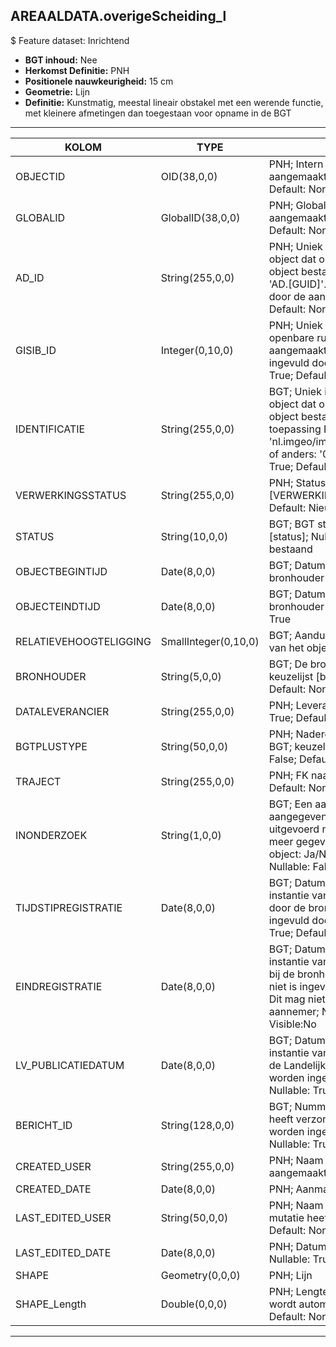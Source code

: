 ## AREAALDATA.overigeScheiding_l

$ Feature dataset: Inrichtend

* __BGT inhoud:__ Nee
* __Herkomst Definitie:__ PNH
* __Positionele nauwkeurigheid:__ 15 cm
* __Geometrie:__ Lijn
* __Definitie:__ Kunstmatig, meestal lineair obstakel met een werende functie, met kleinere afmetingen dan toegestaan voor opname in de BGT

***

|KOLOM                             |TYPE          	        |DEFINITIE|
|------                            |----          	        |-----    |
|OBJECTID                          |OID(38,0,0)             |PNH; Intern ArcGIS Identificatienummer, aangemaakt door ArcGIS; Nullable: False; Default: None|
|GLOBALID                          |GlobalID(38,0,0)        |PNH; Global Unique Identifier,  aangemaakt door ArcGIS; Nullable: False; Default: None|
|AD_ID                             |String(255,0,0)         |PNH; Uniek identificatienummer voor het object dat onveranderlijk is zolang het object bestaat in Areaaldata: in format 'AD.[GUID]'. Dit moet worden ingevuld door de aannemer; Nullable: False; Default: None|
|GISIB_ID                          |Integer(0,10,0)         |PNH; Uniek Identificatienummer beheer openbare ruimte (GISIB), wordt aangemaakt in GISIB en mag niet worden ingevuld door de aannemer; Nullable: True; Default: None|
|IDENTIFICATIE                     |String(255,0,0)         |BGT; Uniek identificatienummer voor het object dat onveranderlijk is zolang het object bestaat: bevat indien van toepassing BGT/IMKL ID in format 'nl.imgeo/imkl.bronhouderscode.LokaalID' of anders: '00000'.LokaalID; Nullable: True; Default: None|
|VERWERKINGSSTATUS                 |String(255,0,0)         |PNH; Status van de gegevens; keuzelijst [VERWERKINGSSTATUS]; Nullable: False; Default: Nieuw|
|STATUS                            |String(10,0,0)          |BGT; BGT status van het object; keuzelijst [status]; Nullable: False;; Default: bestaand|
|OBJECTBEGINTIJD                   |Date(8,0,0)             |BGT; Datum waarop het object bij de bronhouder is ontstaan; Nullable: False|
|OBJECTEINDTIJD                    |Date(8,0,0)             |BGT; Datum waarop het object bij de bronhouder niet meer geldig is; Nullable: True|
|RELATIEVEHOOGTELIGGING            |SmallInteger(0,10,0)    |BGT; Aanduiding voor de relatieve hoogte van het object; Nullable: False; Default: 0|
|BRONHOUDER                        |String(5,0,0)           |BGT; De bronhoudercode van het object; keuzelijst [bronhouder]; Nullable: False; Default: None|
|DATALEVERANCIER                   |String(255,0,0)         |PNH; Leverancier van de data; Nullable: True; Default: None|
|BGTPLUSTYPE                       |String(50,0,0)          |PNH; Nadere type omschrijving in de BGT; keuzelijst [typeOSHLijn]; Nullable: False; Default: None|
|TRAJECT                           |String(255,0,0)         |PNH; FK naar traject_v; Nullable: True; Default: None|
|INONDERZOEK                       |String(1,0,0)           |BGT; Een aanduiding waarmee wordt aangegeven dat een onderzoek wordt uitgevoerd naar de juistheid van een of meer gegevens van het betreffende object: Ja/Nee; keuzelijst [jaNee]; Nullable: False; Default: N; Visible:No|
|TIJDSTIPREGISTRATIE               |Date(8,0,0)             |BGT; Datum en tijdstip waarop deze instantie van het object is opgenomen door de bronhouder. Dit mag niet worden ingevuld door de aannemer; Nullable: True; Default: None; Visible:No|
|EINDREGISTRATIE                   |Date(8,0,0)             |BGT; Datum en tijdstip waarop deze instantie van het object niet meer geldig is bij de bronhouder. Wanneer deze waarde niet is ingevuld is de instantie nog geldig. Dit mag niet worden ingevuld door de aannemer; Nullable: True; Default: None; Visible:No|
|LV_PUBLICATIEDATUM                |Date(8,0,0)             |BGT; Datum en tijdstip waarop deze instantie van het object is opgenomen in de Landelijke Voorziening. Dit mag niet worden ingevuld door de aannemer; Nullable: True; Default: None; Visible:No|
|BERICHT_ID                        |String(128,0,0)         |BGT; Nummer van het bericht dat PNH heeft verzonden naar LV. Dit mag niet worden ingevuld door de aannemer; Nullable: True; Default: None; Visible:No|
|CREATED_USER                      |String(255,0,0)         |PNH; Naam van gebruiker die de rij heeft aangemaakt; Nullable: True; Default: None|
|CREATED_DATE                      |Date(8,0,0)             |PNH; Aanmaakdatum; Nullable: True|
|LAST_EDITED_USER                  |String(50,0,0)          |PNH; Naam van gebruiker die de laatste mutatie heeft doorgevoerd; Nullable: True; Default: None|
|LAST_EDITED_DATE                  |Date(8,0,0)             |PNH; Datum van de laatste mutatie; Nullable: True|
|SHAPE                             |Geometry(0,0,0)         |PNH; Lijn|
|SHAPE_Length                      |Double(0,0,0)           |PNH; Lengte in meters, 5 decimalen. Dit wordt automatisch gevuld; Nullable: False; Default: None|



***
